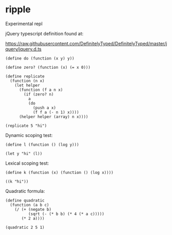 # ripple
Experimental repl

jQuery typescript definition found at:

https://raw.githubusercontent.com/DefinitelyTyped/DefinitelyTyped/master/jquery/jquery.d.ts

```
(define do (function (x y) y))

(define zero? (function (x) (= x 0)))

(define replicate
  (function (n x)
    (let helper
      (function (f a n x)
        (if (zero? n)
          a
          (do
            (push a x)
            (f f a (- n 1) x))))
      (helper helper (array) n x))))

(replicate 5 "hi")
```

Dynamic scoping test:

```
(define l (function () (log y)))

(let y "hi" (l))
```

Lexical scoping test:

```
(define k (function (x) (function () (log x))))

((k "hi"))
```

Quadratic formula:

```
(define quadratic
  (function (a b c)
    (/ (+ (negate b)
          (sqrt (- (* b b) (* 4 (* a c)))))
       (* 2 a))))

(quadratic 2 5 1)
```